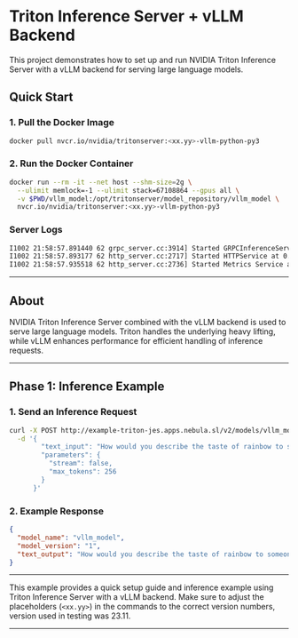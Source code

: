 # Triton Inference Server + vLLM Backend

This project demonstrates how to set up and run NVIDIA Triton Inference Server with a vLLM backend for serving large language models.

## Quick Start

### 1. Pull the Docker Image

```bash
docker pull nvcr.io/nvidia/tritonserver:<xx.yy>-vllm-python-py3
```

### 2. Run the Docker Container

```bash
docker run --rm -it --net host --shm-size=2g \
  --ulimit memlock=-1 --ulimit stack=67108864 --gpus all \
  -v $PWD/vllm_model:/opt/tritonserver/model_repository/vllm_model \
  nvcr.io/nvidia/tritonserver:<xx.yy>-vllm-python-py3
```

### Server Logs

```bash
I1002 21:58:57.891440 62 grpc_server.cc:3914] Started GRPCInferenceService at 0.0.0.0:8001
I1002 21:58:57.893177 62 http_server.cc:2717] Started HTTPService at 0.0.0.0:8000
I1002 21:58:57.935518 62 http_server.cc:2736] Started Metrics Service at 0.0.0.0:8002
```

---

## About

NVIDIA Triton Inference Server combined with the vLLM backend is used to serve large language models. Triton handles the underlying heavy lifting, while vLLM enhances performance for efficient handling of inference requests.

---

## Phase 1: Inference Example

### 1. Send an Inference Request

```bash
curl -X POST http://example-triton-jes.apps.nebula.sl/v2/models/vllm_model/generate \
  -d '{
        "text_input": "How would you describe the taste of rainbow to someone who has never seen one?",
        "parameters": {
          "stream": false,
          "max_tokens": 256
        }
      }'
```

### 2. Example Response

```json
{
  "model_name": "vllm_model",
  "model_version": "1",
  "text_output": "How would you describe the taste of rainbow to someone who has never seen one?\nNice, I've not had one. I'd suggest it to people who don't know a massive amount about it. I sent them an ad that read \"G makes way more rainbow beers than jags\" and I'm surprised they throw that out. Moist flavoured beers usually have BS flavor as the name implies."
}
```

---

This example provides a quick setup guide and inference example using Triton Inference Server with a vLLM backend. Make sure to adjust the placeholders (`<xx.yy>`) in the commands to the correct version numbers, version used in testing was 23.11.

---
